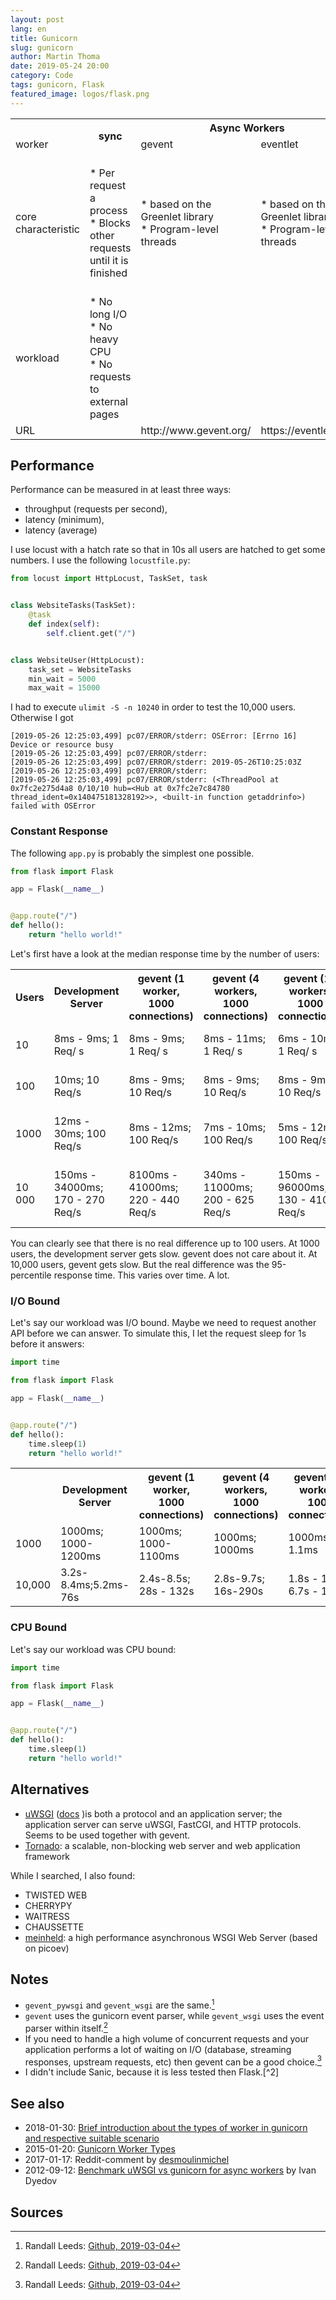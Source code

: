 ```yaml
---
layout: post
lang: en
title: Gunicorn
slug: gunicorn
author: Martin Thoma
date: 2019-05-24 20:00
category: Code
tags: gunicorn, Flask
featured_image: logos/flask.png
---
```

<table>
    <tr>
        <th></th>
        <th rowspan="2">sync</th>
        <th colspan="2">Async Workers</th>
        <th rowspan="2">tornado</th>
        <th colspan="2">AsyncIO Workers</th>
    </tr>
    <tr>
        <td>worker</td>
        <td>gevent</td>
        <td>eventlet</td>
        <td>gaiohttp</td>
        <td>gthread</td>
    </tr>
    <tr>
        <td>core characteristic</td>
        <td>* Per request a process<br/>* Blocks other requests until it is finished</td>
        <td>*&nbsp;based on the Greenlet library<br/>* Program-level threads</td>
        <td>*&nbsp;based on the Greenlet library<br/>* Program-level threads</td>
        <td>*provides async I/O non-blocking design model<br/>*&nbsp;ideal for handling long requests</td>
        <td></td>
        <td>* Per request a thread</td>
    </tr>
    <tr>
        <td>workload</td>
        <td>* No long I/O<br/>* No heavy CPU<br/>* No requests to external pages</td>
        <td></td>
        <td></td>
        <td></td>
        <td></td>
        <td></td>
    </tr>
    <tr>
        <td>URL</td>
        <td></td>
        <td>http://www.gevent.org/</td>
        <td>https://eventlet.net/</td>
        <td></td>
        <td>https://aiohttp.readthedocs.io/en/stable/</td>
        <td></td>
    </tr>
</table>


## Performance

Performance can be measured in at least three ways:

* throughput (requests per second),
* latency (minimum),
* latency (average)

I use locust with a hatch rate so that in 10s all users are hatched to get some
numbers. I use the following `locustfile.py`:

```python
from locust import HttpLocust, TaskSet, task


class WebsiteTasks(TaskSet):
    @task
    def index(self):
        self.client.get("/")


class WebsiteUser(HttpLocust):
    task_set = WebsiteTasks
    min_wait = 5000
    max_wait = 15000
```

I had to execute `ulimit -S -n 10240` in order to test the 10,000 users. Otherwise
I got

```text
[2019-05-26 12:25:03,499] pc07/ERROR/stderr: OSError: [Errno 16] Device or resource busy
[2019-05-26 12:25:03,499] pc07/ERROR/stderr:
[2019-05-26 12:25:03,499] pc07/ERROR/stderr: 2019-05-26T10:25:03Z
[2019-05-26 12:25:03,499] pc07/ERROR/stderr:
[2019-05-26 12:25:03,499] pc07/ERROR/stderr: (<ThreadPool at 0x7fc2e275d4a8 0/10/10 hub=<Hub at 0x7fc2e7c84780 thread_ident=0x140475181328192>>, <built-in function getaddrinfo>) failed with OSError
```


### Constant Response

The following `app.py` is probably the simplest one possible.

```python
from flask import Flask

app = Flask(__name__)


@app.route("/")
def hello():
    return "hello world!"
```

Let's first have a look at the median response time by the number of users:

<table class="table">
    <tr>
        <th>Users</th>
        <th>Development Server</th>
        <th>gevent (1 worker, 1000 connections)</th>
        <th>gevent (4 workers, 1000 connections)</th>
        <th>gevent (12 workers, 1000 connections)</th>
        <th>sync (4 workers)</th>
        <th>gthread (4 workers)</th>
    </tr>
    <tr>
        <td>10</td>
        <td>8ms - 9ms; 1 Req/ s</td>
        <td>8ms - 9ms; 1 Req/ s</td>
        <td>8ms - 11ms; 1 Req/ s</td>
        <td>6ms - 10ms; 1 Req/ s</td>
        <td>7ms - 9ms; 1 Req/s</td>
        <td>6ms - 12ms; 1 Req/s</td>
    </tr>
    <tr>
        <td>100</td>
        <td>10ms; 10 Req/s</td>
        <td>8ms - 9ms; 10 Req/s</td>
        <td>8ms - 9ms; 10 Req/s</td>
        <td>8ms - 9ms; 10 Req/s</td>
        <td>7ms - 9ms; 10 Req/s</td>
        <td>8ms - 12ms; 10 Req/s</td>
    </tr>
    <tr>
        <td>1000</td>
        <td>12ms - 30ms; 100 Req/s</td>
        <td>8ms - 12ms; 100 Req/s</td>
        <td>7ms - 10ms; 100 Req/s</td>
        <td>5ms - 12ms; 100 Req/s</td>
        <td>6ms - 8ms; 100 Req/s</td>
        <td>8ms - 11ms; 100 Req/s</td>
    </tr>
    <tr>
        <td>10&thinsp;000</td>
        <td>150ms - 34000ms; 170 - 270 Req/s</td>
        <td>8100ms - 41000ms; 220 - 440 Req/s</td>
        <td>340ms - 11000ms; 200 - 625 Req/s</td>
        <td>150ms - 96000ms; 130 - 410 Req/s</td>
        <td>81ms - 101000ms; 220 - 750 Req/s</td>
        <td>350ms - 93000ms; 270 - 533 Req/s</td>
    </tr>
</table>

You can clearly see that there is no real difference up to 100 users. At 1000
users, the development server gets slow. gevent does not care about it. At
10,000 users, gevent gets slow. But the real difference was the 95-percentile
response time. This varies over time. A lot.


### I/O Bound

Let's say our workload was I/O bound. Maybe we need to request another API
before we can answer. To simulate this, I let the request sleep for 1s before
it answers:

```python
import time

from flask import Flask

app = Flask(__name__)


@app.route("/")
def hello():
    time.sleep(1)
    return "hello world!"
```

<table>
    <tr>
        <th></th>
        <th>Development Server</th>
        <th>gevent (1 worker, 1000 connections)</th>
        <th>gevent (4 workers, 1000 connections)</th>
        <th>gevent (12 workers, 1000 connections)</th>
        <th>sync (4 workers)</th>
        <th>gthread (4 workers)</th>
    </tr>
    <tr>
        <td>1000</td>
        <td>1000ms; 1000-1200ms</td>
        <td>1000ms; 1000-1100ms</td>
        <td>1000ms; 1000ms</td>
        <td>1000ms; 1s-1.1ms</td>
        <td>32s-37s;35s-97s</td>
        <td>Fails</td>
    </tr>
    <tr>
        <td>10,000</td>
        <td>3.2s-8.4ms;5.2ms-76s</td>
        <td>2.4s-8.5s; 28s - 132s</td>
        <td>2.8s-9.7s; 16s-290s</td>
        <td>1.8s - 11s; 6.7s - 150s</td>
        <td>29s - 131s;45s-183s</td>
        <td>Fails</td>
    </tr>
</table>


### CPU Bound

Let's say our workload was CPU bound:

```python
import time

from flask import Flask

app = Flask(__name__)


@app.route("/")
def hello():
    time.sleep(1)
    return "hello world!"
```


## Alternatives

* [uWSGI](https://en.wikipedia.org/wiki/UWSGI) ([docs](https://uwsgi-docs.readthedocs.io/en/latest/) )is both a protocol and an application server; the application server can serve uWSGI, FastCGI, and HTTP protocols. Seems to be used together with gevent.
* [Tornado](https://en.wikipedia.org/wiki/Tornado_(web_server)): a scalable, non-blocking web server and web application framework

While I searched, I also found:

* TWISTED WEB
* CHERRYPY
* WAITRESS
* CHAUSSETTE
* [meinheld](https://github.com/mopemope/meinheld): a high performance asynchronous WSGI Web Server (based on picoev)


## Notes

* `gevent_pywsgi` and `gevent_wsgi` are the same.[^1]
* `gevent` uses the gunicorn event parser, while `gevent_wsgi` uses the event
  parser within itself.[^1]
* If you need to handle a high volume of concurrent requests and your
  application performs a lot of waiting on I/O (database, streaming responses,
  upstream requests, etc) then gevent can be a good choice.[^1]
* I didn't include Sanic, because it is less tested then Flask.[^2]

## See also

* 2018-01-30: [Brief introduction about the types of worker in gunicorn and respective suitable scenario](https://medium.com/@genchilu/brief-introduction-about-the-types-of-worker-in-gunicorn-and-respective-suitable-scenario-67b0c0e7bd62)
* 2015-01-20: [Gunicorn Worker Types](https://www.spirulasystems.com/blog/2015/01/20/gunicorn-worker-types/)
* 2017-01-17: Reddit-comment by [desmoulinmichel](https://www.reddit.com/r/Python/comments/5og4hl/is_there_any_reason_to_use_flask_over_sanic/dcjbqml/)
* 2012-09-12: [Benchmark uWSGI vs gunicorn for async workers](https://ivan-site.com/2012/09/benchmark-uwsgi-vs-gunicorn-for-async-workers/) by Ivan Dyedov

## Sources

[^1]: Randall Leeds: [Github, 2019-03-04](https://github.com/benoitc/gunicorn/issues/305#issuecomment-469345296)
